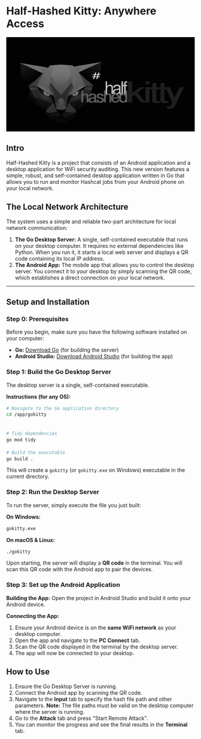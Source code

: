 # Half-Hashed Kitty: Anywhere Access

![Alt text](app/src/main/res/drawable/half_hashed_kitty_banner.png?raw=true "Half-Hashed Kitty")

## Intro

Half-Hashed Kitty is a project that consists of an Android application and a desktop application for WiFi security auditing. This new version features a simple, robust, and self-contained desktop application written in Go that allows you to run and monitor Hashcat jobs from your Android phone on your local network.

## The Local Network Architecture

The system uses a simple and reliable two-part architecture for local network communication:

1.  **The Go Desktop Server:** A single, self-contained executable that runs on your desktop computer. It requires no external dependencies like Python. When you run it, it starts a local web server and displays a QR code containing its local IP address.
2.  **The Android App:** The mobile app that allows you to control the desktop server. You connect it to your desktop by simply scanning the QR code, which establishes a direct connection on your local network.

---

## Setup and Installation

### Step 0: Prerequisites

Before you begin, make sure you have the following software installed on your computer:

-   **Go:** [Download Go](https://go.dev/dl/) (for building the server)
-   **Android Studio:** [Download Android Studio](https://developer.android.com/studio) (for building the app)

### Step 1: Build the Go Desktop Server

The desktop server is a single, self-contained executable.

**Instructions (for any OS):**
```bash
# Navigate to the Go application directory
cd /app/gokitty


# Tidy dependencies
go mod tidy

# Build the executable
go build .
```
This will create a `gokitty` (or `gokitty.exe` on Windows) executable in the current directory.

### Step 2: Run the Desktop Server

To run the server, simply execute the file you just built:

**On Windows:**
```cmd
gokitty.exe
```

**On macOS & Linux:**
```bash
./gokitty
```

Upon starting, the server will display a **QR code** in the terminal. You will scan this QR code with the Android app to pair the devices.

### Step 3: Set up the Android Application

**Building the App:**
Open the project in Android Studio and build it onto your Android device.

**Connecting the App:**
1.  Ensure your Android device is on the **same WiFi network** as your desktop computer.
2.  Open the app and navigate to the **PC Connect** tab.
3.  Scan the QR code displayed in the terminal by the desktop server.
4.  The app will now be connected to your desktop.

## How to Use

1.  Ensure the Go Desktop Server is running.
2.  Connect the Android app by scanning the QR code.
3.  Navigate to the **Input** tab to specify the hash file path and other parameters. **Note:** The file paths must be valid on the desktop computer where the server is running.
4.  Go to the **Attack** tab and press "Start Remote Attack".
5.  You can monitor the progress and see the final results in the **Terminal** tab.

